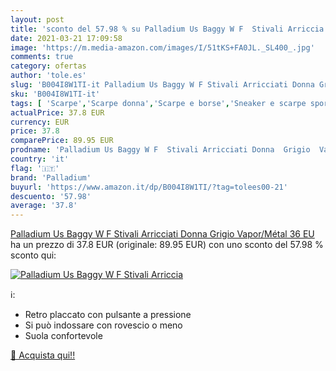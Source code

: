 ```yaml
---
layout: post
title: 'sconto del 57.98 % su Palladium Us Baggy W F  Stivali Arriccia  '
date: 2021-03-21 17:09:58
image: 'https://m.media-amazon.com/images/I/51tKS+FA0JL._SL400_.jpg'
comments: true
category: ofertas
author: 'tole.es'
slug: 'B004I8W1TI-it Palladium Us Baggy W F Stivali Arricciati Donna Grigio...'
sku: 'B004I8W1TI-it'
tags: [ 'Scarpe','Scarpe donna','Scarpe e borse','Sneaker e scarpe sportive da donna','Stivali donna','palladium', ]
actualPrice: 37.8 EUR
currency: EUR
price: 37.8
comparePrice: 89.95 EUR
prodname: 'Palladium Us Baggy W F  Stivali Arricciati Donna  Grigio  Vapor/Métal   36 EU'
country: 'it'
flag: '🇮🇹'
brand: 'Palladium'
buyurl: 'https://www.amazon.it/dp/B004I8W1TI/?tag=tolees00-21'
descuento: '57.98'
average: '37.8'
---
```


[Palladium Us Baggy W F  Stivali Arricciati Donna  Grigio  Vapor/Métal   36 EU](https://www.amazon.it/dp/B004I8W1TI/?tag=tolees00-21) ha un prezzo di 37.8 EUR (originale: 89.95 EUR) con uno sconto del 57.98 % sconto qui:

[![Palladium Us Baggy W F  Stivali Arriccia](https://m.media-amazon.com/images/I/51tKS+FA0JL._SL400_.jpg)](https://www.amazon.it/dp/B004I8W1TI/?tag=tolees00-21)

ℹ️:

- Retro placcato con pulsante a pressione
- Si può indossare con rovescio o meno
- Suola confortevole

[🛒 Acquista qui!!](https://www.amazon.it/dp/B004I8W1TI/?tag=tolees00-21)
